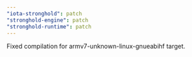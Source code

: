 ```yaml
---
"iota-stronghold": patch
"stronghold-engine": patch
"stronghold-runtime": patch
---
```


Fixed compilation for armv7-unknown-linux-gnueabihf target.
